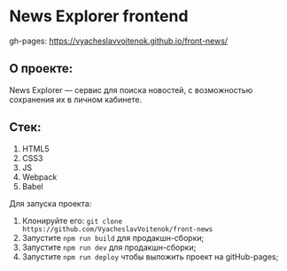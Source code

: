 # News Explorer frontend
gh-pages: https://vyacheslavvoitenok.github.io/front-news/

## О проекте:
News Explorer — сервис для поиска новостей, с возможностью сохранения их в личном кабинете.

## Стек:
1. HTML5
2. CSS3
3. JS
4. Webpack
5. Babel

Для запуска проекта:
1. Клонируйте его: ```git clone https://github.com/VyacheslavVoitenok/front-news```
2. Запустите ```npm run build``` для продакшн-сборки;
3. Запустите ```npm run dev``` для продакшн-сборки;
4. Запустите ```npm run deploy``` чтобы выложить проект на gitHub-pages;
